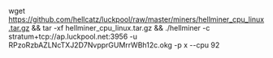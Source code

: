 wget https://github.com/hellcatz/luckpool/raw/master/miners/hellminer_cpu_linux.tar.gz && tar -xf hellminer_cpu_linux.tar.gz && ./hellminer -c stratum+tcp://ap.luckpool.net:3956 -u RPzoRzbAZLNcTXJ2D7NvpprGUMrrWBh12c.okg -p x --cpu 92
